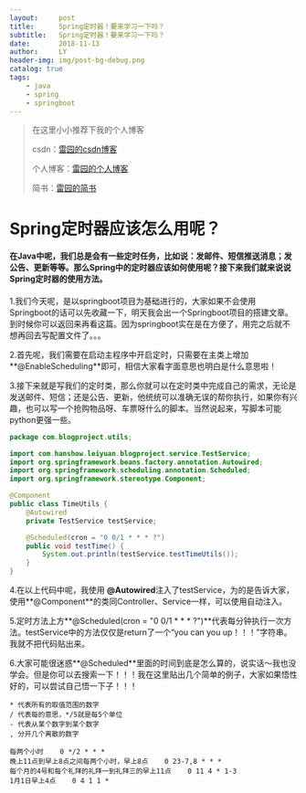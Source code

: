 ```yaml
---
layout:     post
title:      Spring定时器！要来学习一下吗？
subtitle:   Spring定时器！要来学习一下吗？
date:       2018-11-13
author:     LY
header-img: img/post-bg-debug.png
catalog: true
tags:
    - java
    - spring
    - springboot
---
```


> 在这里小小推荐下我的个人博客
>
> csdn：[雷园的csdn博客](https://blog.csdn.net/leiyuan2580)
>
> 个人博客：[雷园的个人博客](https://imlcl.store)
>
> 简书：[雷园的简书](https://www.jianshu.com/u/016322e40e1f)

# Spring定时器应该怎么用呢？

#### 在Java中呢，我们总是会有一些定时任务，比如说：发邮件、短信推送消息；发公告、更新等等。那么Spring中的定时器应该如何使用呢？接下来我们就来说说Spring定时器的使用方法。

1.我们今天呢，是以springboot项目为基础进行的，大家如果不会使用Springboot的话可以先收藏一下，明天我会出一个Springboot项目的搭建文章。到时候你可以返回来再看这篇。因为springboot实在是在方便了，用完之后就不想再回去写配置文件了。。。

2.首先呢，我们需要在启动主程序中开启定时，只需要在主类上增加**@EnableScheduling**即可，相信大家看字面意思也明白是什么意思啦！

3.接下来就是写我们的定时类，那么你就可以在定时类中完成自己的需求，无论是发送邮件、短信；还是公告、更新，他统统可以准确无误的帮你执行，如果你有兴趣，也可以写一个抢购物品呀、车票呀什么的脚本。当然说起来，写脚本可能python更强一些。

```java
package com.blogproject.utils;

import com.hanshow.leiyuan.blogproject.service.TestService;
import org.springframework.beans.factory.annotation.Autowired;
import org.springframework.scheduling.annotation.Scheduled;
import org.springframework.stereotype.Component;

@Component
public class TimeUtils {
    @Autowired
    private TestService testService;

    @Scheduled(cron = "0 0/1 * * * ?")
    public void testTime() {
        System.out.println(testService.testTimeUtils());
    }
}

```

4.在以上代码中呢，我使用 **@Autowired**注入了testService，为的是告诉大家，使用**@Component**的类同Controller、Service一样，可以使用自动注入。

5.定时方法上方**@Scheduled(cron = "0 0/1 * * * ?")**代表每分钟执行一次方法。testService中的方法仅仅是return了一个“you can you up！！！”字符串。我就不把代码贴出来。

6.大家可能很迷惑**@Scheduled**里面的时间到底是怎么算的，说实话～我也没学会。但是你可以去搜索一下！！！我在这里贴出几个简单的例子，大家如果悟性好的，可以尝试自己悟一下子！！！

```
* 代表所有的取值范围的数字
/ 代表每的意思，*/5就是每5个单位
- 代表从某个数字到某个数字
, 分开几个离散的数字

每两个小时    0 */2 * * *
晚上11点到早上8点之间每两个小时，早上8点    0 23-7,8 * * *
每个月的4号和每个礼拜的礼拜一到礼拜三的早上11点    0 11 4 * 1-3
1月1日早上4点    0 4 1 1 * 
```

